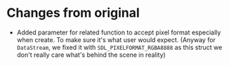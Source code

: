 # Changes from original

* Added parameter for related function to accept pixel format especially when create. To make sure it's what user would expect. (Anyway for `DataStream`, we fixed it with `SDL_PIXELFORMAT_RGBA8888` as this struct we don't really care what's behind the scene in reality)
